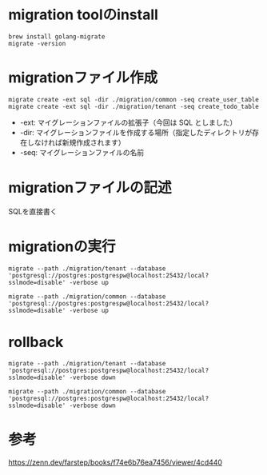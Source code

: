 # migration toolのinstall
```
brew install golang-migrate
migrate -version
```

# migrationファイル作成

```
migrate create -ext sql -dir ./migration/common -seq create_user_table
migrate create -ext sql -dir ./migration/tenant -seq create_todo_table
```

- -ext:	マイグレーションファイルの拡張子（今回は SQL としました）
- -dir:	マイグレーションファイルを作成する場所（指定したディレクトリが存在しなければ新規作成されます）
- -seq:	マイグレーションファイルの名前

# migrationファイルの記述
SQLを直接書く

# migrationの実行

```
migrate --path ./migration/tenant --database 'postgresql://postgres:postgrespw@localhost:25432/local?sslmode=disable' -verbose up
```

```
migrate --path ./migration/common --database 'postgresql://postgres:postgrespw@localhost:25432/local?sslmode=disable' -verbose up
```

# rollback
```
migrate --path ./migration/tenant --database 'postgresql://postgres:postgrespw@localhost:25432/local?sslmode=disable' -verbose down
```

```
migrate --path ./migration/common --database 'postgresql://postgres:postgrespw@localhost:25432/local?sslmode=disable' -verbose down
```

# 参考
https://zenn.dev/farstep/books/f74e6b76ea7456/viewer/4cd440